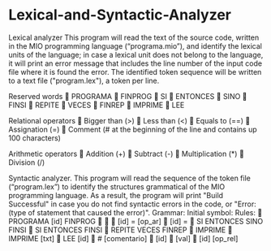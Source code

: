 # Lexical-and-Syntactic-Analyzer

Lexical analyzer
This program will read the text of the source code, written in the MIO programming language (“programa.mio”), and
identify the lexical units of the language; in case a lexical unit does not belong to the language, it
will print an error message that includes the line number of the input code file where it is
found the error. The identified token sequence will be written to a text file ("program.lex"), a
token per line.

Reserved words
 PROGRAMA
 FINPROG
 SI
 ENTONCES
 SINO
 FINSI
 REPITE
 VECES
 FINREP
 IMPRIME
 LEE

Relational operators
 Bigger than (>)
 Less than (<)
 Equals to (==)
 Assignation (=)
 Comment (# at the beginning of
the line and contains up
100 characters)

Arithmetic operators
 Addition (+)
 Subtract (-)
 Multiplication (*)
 Division (/)


Syntactic analyzer.
This program will read the sequence of the token file (“program.lex”) to identify the structures
grammatical of the MIO programming language. As a result, the program will print "Build Successful"
in case you do not find syntactic errors in the code, or "Error: (type of statement that caused the error)".
Grammar:
Initial symbol: <PROG>
Rules:
<PROG>  PROGRAMA [id] <SENTS> FINPROG
<SENTS>  <SENT> <SENTS>
<SENTS>  <SENT>
<SENT>  [id] = <ELEM> [op_ar] <ELEM>
<SENT>  [id] = <ELEM>
<SENT>  SI <COMPARA> ENTONCES <SENTS> SINO <SENTS> FINSI
<SENT>  SI <COMPARA> ENTONCES <SENTS> FINSI
<SENT>  REPITE <ELEM> VECES <SENTS> FINREP
<SENT>  IMPRIME <ELEM>
<SENT>  IMPRIME [txt]
<SENT>  LEE [id]
<SENT>  # [comentario]
<ELEM>  [id]
<ELEM>  [val]
<COMPARA>  [id] [op_rel] <ELEM>
